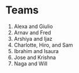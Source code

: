 # Teams

1. Alexa and Giulio
1. Arnav and Fred
1. Arshiya and Ijaz
1. Charlotte, Hiro, and Sam
1. Ibrahim and Isaura
1. Jose and Krishna
1. Naga and Will
